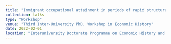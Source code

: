 ```yaml
---
title: "Immigrant occupational attainment in periods of rapid structural change: the Balearic Islands during the tourism boom, 1969"
collection: talks
type: "Workshop"
venue: "Third Inter-University PhD. Workshop in Economic History"
date: 2022-02-01
location: "Interuniversity Doctorate Programme on Economic History and Institutions, University of Barcelona, University of Valencia & University Carlos III of Madrid, University of Valencia, Valencia, Spain"
---
```


